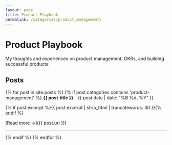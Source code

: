 ```yaml
---
layout: page
title: Product Playbook
permalink: /categories/product_management/
---
```


# Product Playbook

My thoughts and experiences on product management, OKRs, and building successful products.

## Posts

{% for post in site.posts %}
  {% if post.categories contains 'product-management' %}
**{{ post.title }}** - {{ post.date | date: "%B %d, %Y" }}

{% if post.excerpt %}{{ post.excerpt | strip_html | truncatewords: 30 }}{% endif %}

[Read more →]({{ post.url }})

---

  {% endif %}
{% endfor %}
